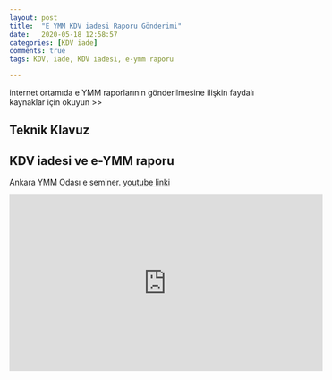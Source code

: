 ```yaml
---
layout: post
title:  "E YMM KDV iadesi Raporu Gönderimi"
date:   2020-05-18 12:58:57
categories: [KDV iade]
comments: true
tags: KDV, iade, KDV iadesi, e-ymm raporu

---
```

internet ortamıda e YMM raporlarının gönderilmesine ilişkin faydalı kaynaklar için okuyun >>


<!--more-->
## Teknik Klavuz


## KDV iadesi ve e-YMM raporu

Ankara YMM Odası e seminer. 
[youtube linki](https://www.youtube.com/watch?v=Hg64B7g7i64)
<iframe width="560" height="315" src="https://www.youtube.com/embed/Hg64B7g7i64" frameborder="0" allow="accelerometer; autoplay; encrypted-media; gyroscope; picture-in-picture" allowfullscreen></iframe>
<!--stackedit_data:
eyJoaXN0b3J5IjpbMTU5MTYzNTQxMCw3NTUwMjk5MjAsLTY4Nj
Q2NDgwLDQxNTcwMDEzMV19
-->
